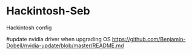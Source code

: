 # Hackintosh-Seb
Hackintosh config

#update nvidia driver when upgrading OS
https://github.com/Benjamin-Dobell/nvidia-update/blob/master/README.md
